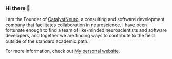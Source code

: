 ### Hi there 👋

I am the Founder of [CatalystNeuro](catalystneuro.com), a consulting and software development company that facilitates collaboration in neuroscience. I have been fortunate enough to find a team of like-minded neuroscientists and software developers, and together we are finding ways to contribute to the field outside of the standard academic path. 

For more information, check out [My personal website](bendichter.com).

<!--
**bendichter/bendichter** is a ✨ _special_ ✨ repository because its `README.md` (this file) appears on your GitHub profile.

Here are some ideas to get you started:

- 🔭 I’m currently working on ...
- 🌱 I’m currently learning ...
- 👯 I’m looking to collaborate on ...
- 🤔 I’m looking for help with ...
- 💬 Ask me about ...
- 📫 How to reach me: ...
- 😄 Pronouns: ...
- ⚡ Fun fact: ...
-->
